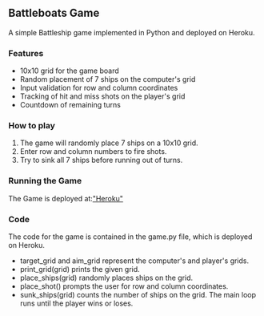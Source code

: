## Battleboats Game

A simple Battleship game implemented in Python and deployed on Heroku.

### Features

- 10x10 grid for the game board
- Random placement of 7 ships on the computer's grid
- Input validation for row and column coordinates
- Tracking of hit and miss shots on the player's grid
- Countdown of remaining turns

### How to play

1. The game will randomly place 7 ships on a 10x10 grid.
2. Enter row and column numbers to fire shots.
3. Try to sink all 7 ships before running out of turns.

### Running the Game

The Game is deployed at:["Heroku"](https://battledingy-cdeb8d5d9b45.herokuapp.com/)

### Code

The code for the game is contained in the game.py file, which is deployed on Heroku.

- target_grid and aim_grid represent the computer's and player's grids.
- print_grid(grid) prints the given grid.
- place_ships(grid) randomly places ships on the grid.
- place_shot() prompts the user for row and column coordinates.
- sunk_ships(grid) counts the number of ships on the grid.
The main loop runs until the player wins or loses.
